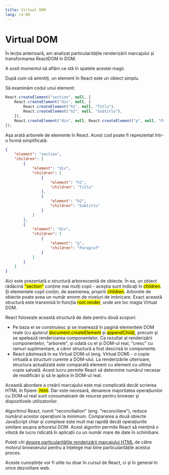 ```yaml
---
title: Virtual DOM
lang: ro-RO
---
```


# Virtual DOM

În lecția anterioară, am analizat particularitățile renderizării marcajului și transformarea ReactDOM în DOM.

A sosit momentul să aflăm ce stă în spatele acestei magii.

După cum vă amintiți, un element în React este un obiect simplu.

Să examinăm codul unui element:

```javascript
React.createElement("section", null, [
	React.createElement("div", null, [
		React.createElement("h1", null, "Titlu"),
		React.createElement("h2", null, "Subtitlu"),
	]),
	React.createElement("div", null, React.createElement("p", null, "Paragraf")),
]);
```

Așa arată arborele de elemente în React.
Acest cod poate fi reprezentat într-o formă simplificată:

```json
{
	"element": "section",
	"children": [
		{
			"element": "div",
			"children": [
				{
					"element": "h1",
					"children": "Titlu"
				},
				{
					"element": "h2",
					"children": "Subtitlu"
				}
			]
		},
		{
			"element": "div",
			"children": [
				{
					"element": "p",
					"children": "Paragraf"
				}
			]
		}
	]
}
```

Aici este prezentată o structură arborescentă de obiecte. În ea, un obiect rădăcină <mark>"section"</mark> conține mai mulți copii - aceștia sunt indicați în <mark>children</mark>. Și elementele copil conțin, de asemenea, propriii <mark>children</mark>. Arborele de obiecte poate avea un număr enorm de niveluri de imbricare. Exact această structură este transmisă în funcția <mark>root.render</mark>, unde are loc magia Virtual DOM.

React folosește această structură de date pentru două scopuri:

- Pe baza ei se construiesc și se inserează în pagină elementele DOM reale (cu ajutorul <mark>document.createElement</mark> și <mark>appendChild)</mark>, precum și se apelează renderizarea componentelor. Ca rezultat al renderizării componentelor, "arborele", și odată cu el și DOM-ul real, "cresc" cu ramuri suplimentare, a căror structură a fost descrisă în componente.
- React păstrează în ea Virtual DOM-ul (eng. Virtual DOM) - o copie virtuală a structurii curente a DOM-ului. La renderizările ulterioare, structura actualizată este comparată element cu element cu ultima copie salvată. Acest lucru permite React să determine numărul necesar de modificări și să le aplice în DOM-ul real.

Această abordare a creării marcajului este mai complicată decât scrierea HTML în fișiere <mark>.html</mark>. Dar este necesară, deoarece majoritatea operațiunilor cu DOM-ul real sunt consumatoare de resurse pentru browser și dispozitivele utilizatorilor.

Algoritmul React, numit "reconciliation" (eng. "reconciliere"), reduce numărul acestor operațiuni la minimum. Compararea a două obiecte JavaScript chiar și complexe este mult mai rapidă decât operațiunile similare asupra arborelui DOM. Acest algoritm permite React să mențină o viteză de lucru ridicată în aplicații cu un număr mare de date în schimbare.

Puteți citi [despre particularitățile renderizării marcajului HTML](https://developer.mozilla.org/en-US/docs/Web/Performance/Critical_rendering_path#understanding_crp) de către motorul browserului pentru a înțelege mai bine particularitățile acestui proces.

Aceste cunoștințe vor fi utile nu doar în cursul de React, ci și în general în orice dezvoltare web.
